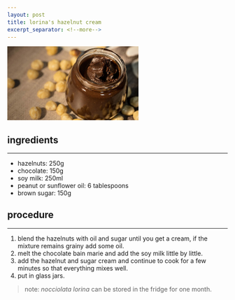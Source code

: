 ```yaml
---
layout: post
title: lorina's hazelnut cream
excerpt_separator: <!--more-->
---
```


 <img src="../images/nocciolata-lorina.jpeg" width="300">

<!--more-->

## ingredients
---

- hazelnuts: 250g
- chocolate: 150g 
- soy milk: 250ml
- peanut or sunflower oil: 6 tablespoons
- brown sugar: 150g

## procedure
---

1. blend the hazelnuts with oil and sugar until you get a cream, if the mixture remains grainy add some oil. 
2. melt the chocolate bain marie and add the soy milk little by little. 
3. add the hazelnut and sugar cream and continue to cook for a few minutes so that everything mixes well. 
4. put in glass jars. 

> note: *nocciolata lorina* can be stored in the fridge for one month.

